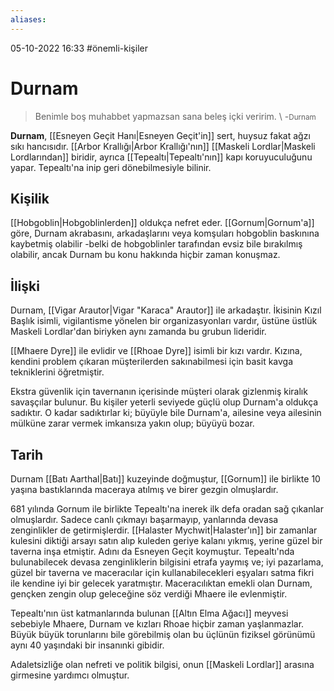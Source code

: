 ```yaml
---
aliases:
---
```

05-10-2022 16:33
#önemli-kişiler
# Durnam
> Benimle boş muhabbet yapmazsan sana beleş içki veririm.
\  -<small>Durnam</small>

**Durnam**, [[Esneyen Geçit Hanı|Esneyen Geçit'in]] sert, huysuz fakat ağzı sıkı hancısıdır. [[Arbor Krallığı|Arbor Krallığı'nın]] [[Maskeli Lordlar|Maskeli Lordlarından]] biridir, ayrıca [[Tepealtı|Tepealtı'nın]] kapı koruyuculuğunu yapar. Tepealtı'na inip geri dönebilmesiyle bilinir.
## Kişilik
[[Hobgoblin|Hobgoblinlerden]] oldukça nefret eder. [[Gornum|Gornum'a]] göre, Durnam akrabasını, arkadaşlarını veya komşuları hobgoblin baskınına kaybetmiş olabilir -belki de hobgoblinler tarafından evsiz bile bırakılmış olabilir, ancak Durnam bu konu hakkında hiçbir zaman konuşmaz.
## İlişki
Durnam, [[Vigar Arautor|Vigar "Karaca" Arautor]] ile arkadaştır. İkisinin Kızıl Başlık isimli, vigilantisme yönelen bir organizasyonları vardır, üstüne üstlük Maskeli Lordlar'dan biriyken aynı zamanda bu grubun lideridir.

[[Mhaere Dyre]] ile evlidir ve [[Rhoae Dyre]] isimli bir kızı vardır. Kızına, kendini problem çıkaran müşterilerden sakınabilmesi için basit kavga tekniklerini öğretmiştir.

Ekstra güvenlik için tavernanın içerisinde müşteri olarak gizlenmiş kiralık savaşçılar bulunur. Bu kişiler yeterli seviyede güçlü olup Durnam'a oldukça sadıktır. O kadar sadıktırlar ki; büyüyle bile Durnam'a, ailesine veya ailesinin mülküne zarar vermek imkansıza yakın olup; büyüyü bozar.
## Tarih
Durnam [[Batı Aarthal|Batı]] kuzeyinde doğmuştur, [[Gornum]] ile birlikte 10 yaşına bastıklarında maceraya atılmış ve birer gezgin olmuşlardır.

681 yılında Gornum ile birlikte Tepealtı'na inerek ilk defa oradan sağ çıkanlar olmuşlardır. Sadece canlı çıkmayı başarmayıp, yanlarında devasa zenginlikler de getirmişlerdir. [[Halaster Mychwit|Halaster'ın]] bir zamanlar kulesini diktiği arsayı satın alıp kuleden geriye kalanı yıkmış, yerine güzel bir taverna inşa etmiştir. Adını da Esneyen Geçit koymuştur. Tepealtı'nda bulunabilecek devasa zenginliklerin bilgisini etrafa yaymış ve; iyi pazarlama, güzel bir taverna ve maceracılar için kullanabilecekleri eşyaları satma fikri ile kendine iyi bir gelecek yaratmıştır. Maceracılıktan emekli olan Durnam, gençken zengin olup geleceğine söz verdiği Mhaere ile evlenmiştir.

Tepealtı'nın üst katmanlarında bulunan [[Altın Elma Ağacı]] meyvesi sebebiyle Mhaere, Durnam ve kızları Rhoae hiçbir zaman yaşlanmazlar. Büyük büyük torunlarını bile görebilmiş olan bu üçlünün fiziksel görünümü aynı 40 yaşındaki bir insanınki gibidir.

Adaletsizliğe olan nefreti ve politik bilgisi, onun [[Maskeli Lordlar]] arasına girmesine yardımcı olmuştur.